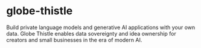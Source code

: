 # globe-thistle
Build private language models and generative AI applications with your own data. Globe Thistle enables data sovereignty and idea ownership for creators and small businesses in the era of modern AI.
